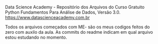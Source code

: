 Data Science Academy - Repositório dos Arquivos do Curso Gratuito Python Fundamentos Para Análise de Dados, Versão 3.0.
https://www.datascienceacademy.com.br

Todos os arquivos começados com ME- são os meus codigos feitos do zero com auxilo da aula.
As commits do readme indicam em qual arquivo estou estudando no momento.
